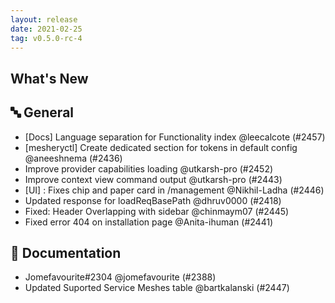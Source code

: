 ```yaml
---
layout: release
date: 2021-02-25
tag: v0.5.0-rc-4
---
```


## What's New
## 🔤 General
- [Docs] Language separation for Functionality index @leecalcote (#2457)
- [mesheryctl] Create dedicated section for tokens in default config @aneeshnema (#2436)
- Improve provider capabilities loading @utkarsh-pro (#2452)
- Improve context view command output @utkarsh-pro (#2443)
- [UI] : Fixes chip and paper card in /management @Nikhil-Ladha (#2446)
- Updated response for loadReqBasePath @dhruv0000 (#2418)
- Fixed: Header Overlapping with sidebar @chinmaym07 (#2445)
- Fixed error 404 on installation page @Anita-ihuman (#2441)

## 📖 Documentation

- Jomefavourite#2304 @jomefavourite (#2388)
- Updated Suported Service Meshes table @bartkalanski (#2447)

